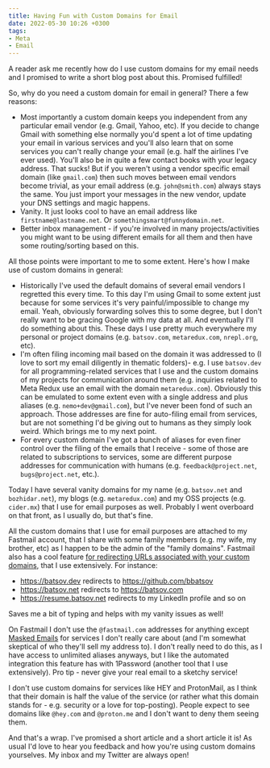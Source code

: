 ```yaml
---
title: Having Fun with Custom Domains for Email
date: 2022-05-30 10:26 +0300
tags:
- Meta
- Email
---
```


A reader ask me recently how do I use custom domains for my email needs
and I promised to write a short blog post about this. Promised fulfilled!

So, why do you need a custom domain for email in general? There a few reasons:

- Most importantly a custom domain keeps you independent from any particular
email vendor (e.g. Gmail, Yahoo, etc). If you decide to change Gmail with
something else normally you'd spent a lot of time updating your email in various
services and you'll also learn that on some services you can't really change
your email (e.g. half the airlines I've ever used). You'll also be in quite a
few contact books with your legacy address. That sucks! But if you weren't using
a vendor specific email domain (like `gmail.com`) then such moves between email
vendors become trivial, as your email address (e.g. `john@smith.com`) always
stays the same. You just import your messages in the new vendor, update your DNS
settings and magic happens.
- Vanity. It just looks cool to have an email address like `firstname@lastname.net`. Or `somethingsmart@funnydomain.net`.
- Better inbox management - if you're involved in many projects/activities you might want to be using different emails for all them and then have some routing/sorting based on this.

All those points were important to me to some extent. Here's how I make use of custom domains in general:

- Historically I've used the default domains of several email vendors I regretted this every time. To this day I'm using Gmail to some extent just because for some services
it's very painful/impossible to change my email. Yeah, obviously forwarding solves this to some degree, but I don't really want to be gracing Google with my data at all. And eventually I'll do something about this. These days I use pretty much everywhere my personal or project domains (e.g. `batsov.com`, `metaredux.com`, `nrepl.org`, etc).
- I'm often filing incoming mail based on the domain it was addressed to (I love to sort my email diligently in thematic folders)- e.g. I use `batsov.dev` for all programming-related services that I use and the custom domains of my projects for communication around them (e.g. inquiries related to Meta Redux use an email with the domain `metaredux.com`). Obviously this can be emulated to some extent even with a single address and plus aliases (e.g. `nemo+dev@gmail.com`), but I've never been fond of such an approach. Those addresses are fine for auto-filing email from services, but are not something I'd be giving out to humans as they simply look weird. Which brings me to my next point.
- For every custom domain I've got a bunch of aliases for even finer control over the filing of the emails that I receive - some of those are related to subscriptions to services, some are different purpose addresses for communication with humans (e.g. `feedback@project.net`, `bugs@project.net`, etc.).

Today I have several vanity domains for my name (e.g. `batsov.net` and `bozhidar.net`), my blogs (e.g. `metaredux.com`) and my OSS projects (e.g. `cider.mx`) that I use for email purposes as well. Probably I went overboard on that front, as I usually do, but that's fine.

All the custom domains that I use for email purposes are attached to my Fastmail account, that I share with some family members (e.g. my wife, my brother, etc) as I happen to be the admin of the "family domains". Fastmail also has a cool feature [for redirecting URLs associated with your custom domains](https://fastmail.blog/historical/custom-dns-and-url-redirection-for-your-domain/), that I use extensively. For instance:

- https://batsov.dev redirects to https://github.com/bbatsov
- https://batsov.net redirects to https://batsov.com
- https://resume.batsov.net redirects to my LinkedIn profile and so on

Saves me a bit of typing and helps with my vanity issues as well!

On Fastmail I don't use the `@fastmail.com` addresses for anything except [Masked Emails](https://www.fastmail.help/hc/en-us/articles/4406536368911-Masked-Email) for services I don't really care about (and I'm somewhat skeptical of who they'll sell my address to). I don't really need to do this, as I have access to unlimited aliases anyways, but I like the automated integration this feature has with 1Password (another tool that I use extensively). Pro tip - never give your real email to a sketchy service!

I don't use custom domains for services like HEY and ProtonMail, as I think that their domain is half the value of the service (or rather what this domain stands for - e.g. security or a love for top-posting). People expect to see domains like `@hey.com` and `@proton.me` and I don't want to deny them seeing them.

And that's a wrap. I've promised a short article and a short article it is! As usual I'd love to hear you feedback and how you're using custom domains yourselves.
My inbox and my Twitter are always open!
